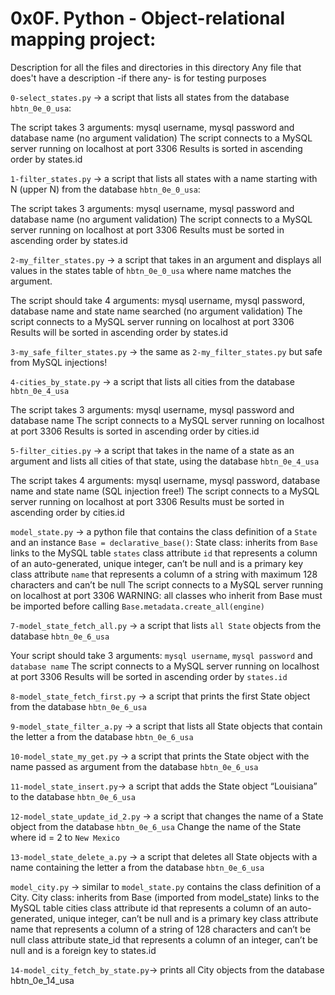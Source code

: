 
# 0x0F. Python - Object-relational mapping project:

[](https://github.com/alaahamed1/alx-higher_level_programming/blob/main/0x0F-python-object_relational_mapping/README.md#0x0f-python---object-relational-mapping-project)

Description for all the files and directories in this directory Any file that does't have a description -if there any- is for testing purposes

`0-select_states.py`  -> a script that lists all states from the database  `hbtn_0e_0_usa`:

The script takes 3 arguments: mysql username, mysql password and database name (no argument validation) The script connects to a MySQL server running on localhost at port 3306 Results is sorted in ascending order by states.id

`1-filter_states.py`  -> a script that lists all states with a name starting with N (upper N) from the database  `hbtn_0e_0_usa`:

The script takes 3 arguments: mysql username, mysql password and database name (no argument validation) The script connects to a MySQL server running on localhost at port 3306 Results must be sorted in ascending order by states.id

`2-my_filter_states.py`  -> a script that takes in an argument and displays all values in the states table of  `hbtn_0e_0_usa`  where name matches the argument.

The script should take 4 arguments: mysql username, mysql password, database name and state name searched (no argument validation) The script connects to a MySQL server running on localhost at port 3306 Results will be sorted in ascending order by states.id

`3-my_safe_filter_states.py`  -> the same as  `2-my_filter_states.py`  but safe from MySQL injections!

`4-cities_by_state.py`  -> a script that lists all cities from the database  `hbtn_0e_4_usa`

The script takes 3 arguments: mysql username, mysql password and database name The script connects to a MySQL server running on localhost at port 3306 Results is sorted in ascending order by cities.id

`5-filter_cities.py`  -> a script that takes in the name of a state as an argument and lists all cities of that state, using the database  `hbtn_0e_4_usa`

The script takes 4 arguments: mysql username, mysql password, database name and state name (SQL injection free!) The script connects to a MySQL server running on localhost at port 3306 Results must be sorted in ascending order by cities.id

`model_state.py`  -> a python file that contains the class definition of a  `State`  and an instance  `Base = declarative_base()`: State class: inherits from  `Base`  links to the MySQL table  `states`  class attribute  `id`  that represents a column of an auto-generated, unique integer, can’t be null and is a primary key class attribute  `name`  that represents a column of a string with maximum 128 characters and can’t be null The script connects to a MySQL server running on localhost at port 3306 WARNING: all classes who inherit from Base must be imported before calling  `Base.metadata.create_all(engine)`

`7-model_state_fetch_all.py`  -> a script that lists  `all State`  objects from the database  `hbtn_0e_6_usa`

Your script should take 3 arguments:  `mysql username`,  `mysql password`  and  `database name`  The script connects to a MySQL server running on localhost at port 3306 Results will be sorted in ascending order by  `states.id`

`8-model_state_fetch_first.py`  -> a script that prints the first State object from the database  `hbtn_0e_6_usa`

`9-model_state_filter_a.py`  -> a script that lists all State objects that contain the letter a from the database  `hbtn_0e_6_usa`

`10-model_state_my_get.py`  -> a script that prints the State object with the name passed as argument from the database  `hbtn_0e_6_usa`

`11-model_state_insert.py`-> a script that adds the State object “Louisiana” to the database  `hbtn_0e_6_usa`

`12-model_state_update_id_2.py`  -> a script that changes the name of a State object from the database  `hbtn_0e_6_usa`  Change the name of the State where id = 2 to  `New Mexico`

`13-model_state_delete_a.py`  -> a script that deletes all State objects with a name containing the letter a from the database  `hbtn_0e_6_usa`

`model_city.py`  -> similar to  `model_state.py`  contains the class definition of a City. City class: inherits from Base (imported from model_state) links to the MySQL table cities class attribute id that represents a column of an auto-generated, unique integer, can’t be null and is a primary key class attribute name that represents a column of a string of 128 characters and can’t be null class attribute state_id that represents a column of an integer, can’t be null and is a foreign key to states.id

`14-model_city_fetch_by_state.py`-> prints all City objects from the database hbtn_0e_14_usa